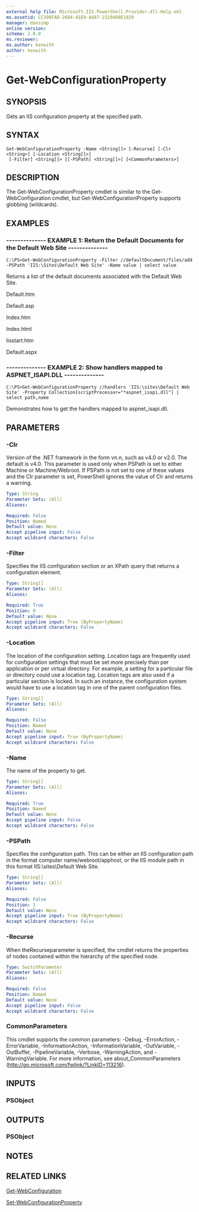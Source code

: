 ```yaml
---
external help file: Microsoft.IIS.PowerShell.Provider.dll-Help.xml
ms.assetid: CC399FA8-2684-41E9-A487-2329460E1829
manager: dansimp
online version: 
schema: 2.0.0
ms.reviewer:
ms.author: kenwith
author: kenwith
---
```


# Get-WebConfigurationProperty

## SYNOPSIS
Gets an IIS configuration property at the specified path.

## SYNTAX

```
Get-WebConfigurationProperty -Name <String[]> [-Recurse] [-Clr <String>] [-Location <String[]>]
 [-Filter] <String[]> [[-PSPath] <String[]>] [<CommonParameters>]
```

## DESCRIPTION
The Get-WebConfigurationProperty cmdlet is similar to the Get-WebConfiguration cmdlet, but Get-WebConfigurationProperty supports globbing (wildcards).

## EXAMPLES

### -------------- EXAMPLE 1: Return the Default Documents for the Default Web Site --------------
```
C:\PS>Get-WebConfigurationProperty -Filter //defaultDocument/files/add -PSPath 'IIS:\Sites\Default Web Site' -Name value | select value
```

Returns a list of the default documents associated with the Default Web Site.

Default.htm

Default.asp

Index.htm

Index.html

Iisstart.htm

Default.aspx

### -------------- EXAMPLE 2: Show handlers mapped to ASPNET_ISAPI.DLL --------------
```
C:\PS>Get-WebConfigurationProperty //handlers 'IIS:\sites\Default Web Site' -Property Collection[scriptProcessor="*aspnet_isapi.dll"] | select path,name
```

Demonstrates how to get the handlers mapped to aspnet_isapi.dll.

## PARAMETERS

### -Clr
Version of the .NET framework in the form vn.n, such as v4.0 or v2.0.
The default is v4.0.
This parameter is used only when PSPath is set to either Machine or Machine/Webroot.
If PSPath is not set to one of these values and the Clr parameter is set, PowerShell ignores the value of Clr and returns a warning.

```yaml
Type: String
Parameter Sets: (All)
Aliases: 

Required: False
Position: Named
Default value: None
Accept pipeline input: False
Accept wildcard characters: False
```

### -Filter
Specifies the IIS configuration section or an XPath query that returns a configuration element.

```yaml
Type: String[]
Parameter Sets: (All)
Aliases: 

Required: True
Position: 0
Default value: None
Accept pipeline input: True (ByPropertyName)
Accept wildcard characters: False
```

### -Location
The location of the configuration setting.
Location tags are frequently used for configuration settings that must be set more precisely than per application or per virtual directory.
For example, a setting for a particular file or directory could use a location tag.
Location tags are also used if a particular section is locked.
In such an instance, the configuration system would have to use a location tag in one of the parent configuration files.

```yaml
Type: String[]
Parameter Sets: (All)
Aliases: 

Required: False
Position: Named
Default value: None
Accept pipeline input: True (ByPropertyName)
Accept wildcard characters: False
```

### -Name
The name of the property to get.

```yaml
Type: String[]
Parameter Sets: (All)
Aliases: 

Required: True
Position: Named
Default value: None
Accept pipeline input: False
Accept wildcard characters: False
```

### -PSPath
Specifies the configuration path.
This can be either an IIS configuration path in the format computer name/webroot/apphost, or the IIS module path in this format IIS:\sites\Default Web Site.

```yaml
Type: String[]
Parameter Sets: (All)
Aliases: 

Required: False
Position: 1
Default value: None
Accept pipeline input: True (ByPropertyName)
Accept wildcard characters: False
```

### -Recurse
When theRecurseparameter is specified, the cmdlet returns the properties of nodes contained within the hierarchy of the specified node.

```yaml
Type: SwitchParameter
Parameter Sets: (All)
Aliases: 

Required: False
Position: Named
Default value: None
Accept pipeline input: False
Accept wildcard characters: False
```

### CommonParameters
This cmdlet supports the common parameters: -Debug, -ErrorAction, -ErrorVariable, -InformationAction, -InformationVariable, -OutVariable, -OutBuffer, -PipelineVariable, -Verbose, -WarningAction, and -WarningVariable. For more information, see about_CommonParameters (http://go.microsoft.com/fwlink/?LinkID=113216).

## INPUTS

### PSObject

## OUTPUTS

### PSObject

## NOTES

## RELATED LINKS

[Get-WebConfiguration](./Get-WebConfiguration.md)

[Set-WebConfigurationProperty](./Set-WebConfigurationProperty.md)
